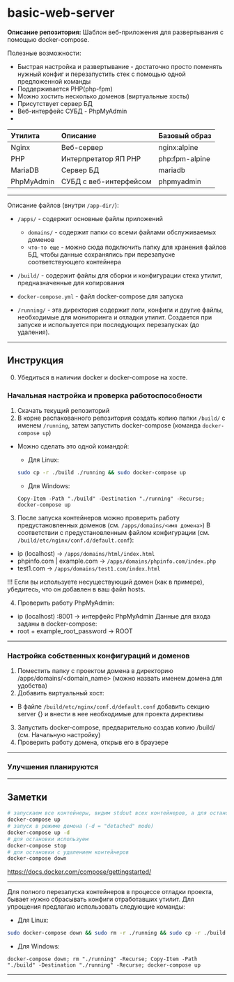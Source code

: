 # basic-web-server
**Описание репозитория:**
Шаблон веб-приложения для развертывания с помощью docker-compose.

Полезные возможности:
* Быстрая настройка и развертывание - достаточно просто поменять нужный конфиг и перезапустить стек с помощью одной предложенной команды
* Поддерживается PHP(php-fpm)
* Можно хостить несколько доменов (виртуальные хосты)
* Присутствует сервер БД
* Веб-интерфейс СУБД - PhpMyAdmin
* 

Утилита    | Описание               | Базовый образ
:----------|:-----------------------|:--------------
Nginx      | Веб-сервер             | nginx:alpine
PHP        | Интерпретатор ЯП PHP   | php:fpm-alpine
MariaDB    | Сервер БД              | mariadb
PhpMyAdmin | СУБД с веб-интерфейсом | phpmyadmin

***

Описание файлов (внутри `/app-dir/`):
* `/apps/` - содержит основные файлы приложений
  * `domains/` - содержит папки со всеми файлами обслуживаемых доменов
  * `что-то еще` - можно сюда подключить папку для хранения файлов БД, чтобы данные сохранялись при перезапуске соответствующего контейнера

* `/build/` - содержит файлы для сборки и конфигурации стека утилит, предназначенные для копирования 

* `docker-compose.yml` - файл docker-compose для запуска

* `/running/` - эта директория содержит логи, конфиги и другие файлы, необходимые для мониторинга и отладки утилит. Создается при запуске и используется при последующих перезапусках (до удаления).

***

## Инструкция

0) Убедиться в наличии docker и docker-compose на хосте.

### Начальная настройка и проверка работоспособности
1) Скачать текущий репозиторий
2) В корне распакованного репозитория создать копию папки `/build/` с именем `/running`, затем запустить docker-compose (команда `docker-compose up`)
* Можно сделать это одной командой:
    * Для Linux:
     ```bash
     sudo cp -r ./build ./running && sudo docker-compose up
     ```

    * Для Windows:
     ```shell
     Copy-Item -Path "./build" -Destination "./running" -Recurse; docker-compose up
     ```

3) После запуска контейнеров можно проверить работу предустановленных доменов (см. `/apps/domains/<имя домена>`)
В соответствии с предустановленным файлом конфигурации (см. `/build/etc/nginx/conf.d/default.conf`):
* ip (localhost)            -> `/apps/domains/html/index.html`
* phpinfo.com | example.com -> `/apps/domains/phpinfo.com/index.php`
* test1.com                 -> `/apps/domains/test1.com/index.html`

!!! Если вы используете несуществующий домен (как в примере), убедитесь, что он добавлен в ваш файл hosts.

4) Проверить работу PhpMyAdmin:
* ip (localhost)    :8001   -> интерфейс PhpMyAdmin
Данные для входа заданы в docker-compose:
* root + example_root_password      -> ROOT
<!-- * example_user + example_password   -> example_database -->

***

### Настройка собственных конфигураций и доменов

1) Поместить папку с проектом домена в директорию /apps/domains/<domain_name> (можно назвать именем домена для удобства)
2) Добавить виртуальный хост:
* В файле `/build/etc/nginx/conf.d/default.conf` добавить секцию server {} и внести в нее необходимые для проекта директивы
3) Запустить docker-compose, предварительно создав копию /build/ (см. Начальную настройку)
4) Проверить работу домена, открыв его в браузере

***

### Улучшения планируются

***

## Заметки

```bash
# запускаем все контейнеры, видим stdout всех контейнеров, а для остановки используем Ctrl+C
docker-compose up
# запуск в режиме демона (-d = "detached" mode)
docker-compose up -d
# для остановки используем 
docker-compose stop
# для остановки с удалением контейнеров 
docker-compose down
```
https://docs.docker.com/compose/gettingstarted/

***

Для полного перезапуска контейнеров в процессе отладки проекта, бывает нужно сбрасывать конфиги отработавших утилит.
Для упрощения предлагаю использовать следующие команды:
* Для Linux:
```bash
sudo docker-compose down && sudo rm -r ./running && sudo cp -r ./build ./running && sudo docker-compose up
```
* Для Windows:
```shell
docker-compose down; rm "./running" -Recurse; Copy-Item -Path "./build" -Destination "./running" -Recurse; docker-compose up
```

***
